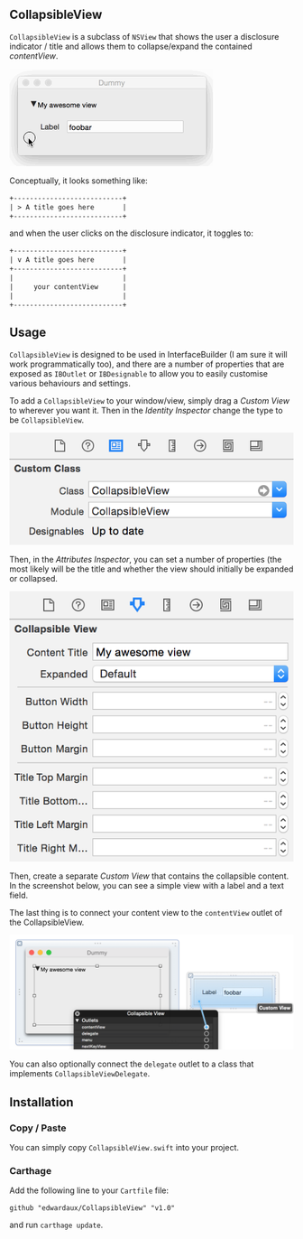 ## CollapsibleView
`CollapsibleView` is a subclass of `NSView` that shows the user a disclosure indicator / title and allows them to collapse/expand the contained *contentView*. 

<img src="Screenshots/demo.gif"/>

Conceptually, it looks something like:

	+---------------------------+
	| > A title goes here       |
	+---------------------------+

and when the user clicks on the disclosure indicator, it toggles to:

	+---------------------------+
	| v A title goes here       |
	+---------------------------+
	|                           |
	|     your contentView      |
	|                           |
	+---------------------------+

## Usage
`CollapsibleView` is designed to be used in InterfaceBuilder (I am sure it will work programmatically too), and there are a number of properties that are exposed as `IBOutlet` or `IBDesignable` to allow you to easily customise various behaviours and settings.

To add a `CollapsibleView` to your window/view, simply drag a *Custom View* to wherever you want it. Then in the *Identity Inspector* change the type to be `CollapsibleView`.

<img src="Screenshots/custom_class.png"/>

Then, in the *Attributes Inspector*, you can set a number of properties (the most likely will be the title and whether the view should initially be expanded or collapsed. 

<img src="Screenshots/designables.png"/>

Then, create a separate *Custom View* that contains the collapsible content. In the screenshot below, you can see a simple view with a label and a text field.

The last thing is to connect your content view to the `contentView` outlet of the CollapsibleView. 

<img src="Screenshots/content_view_outlet.png"/>

You can also optionally connect the `delegate` outlet to a class that implements `CollapsibleViewDelegate`.

## Installation
### Copy / Paste
You can simply copy `CollapsibleView.swift` into your project.

### Carthage
Add the following line to your `Cartfile` file:

	github "edwardaux/CollapsibleView" "v1.0"
	
and run `carthage update`.
